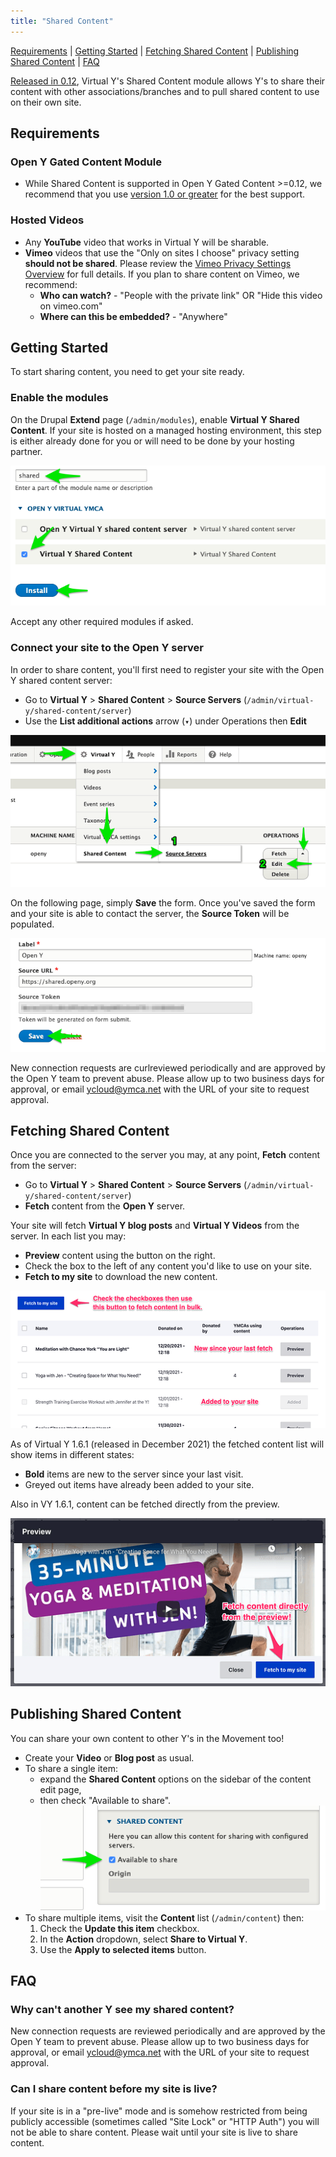 ```yaml
---
title: "Shared Content"
---
```


[Requirements](#requirements) | [Getting Started](#getting-started) | [Fetching Shared Content](#fetching) | [Publishing Shared Content](#publishing) | [FAQ](#faq)

[Released in 0.12](https://community.openymca.org/t/virtual-y-shared-content/822), Virtual Y's Shared Content module allows Y's to share their content with other associations/branches and to pull shared content to use on their own site.

<a name="requirements"></a>
## Requirements

### Open Y Gated Content Module

- While Shared Content is supported in Open Y Gated Content >=0.12, we recommend that you use [version 1.0 or greater](https://github.com/ymcatwincities/openy_gated_content/releases) for the best support.

### Hosted Videos

- Any **YouTube** video that works in Virtual Y will be sharable.
- **Vimeo** videos that use the "Only on sites I choose" privacy setting **should not be shared**. Please review the [Vimeo Privacy Settings Overview](https://vimeo.zendesk.com/hc/en-us/articles/224817847-Privacy-settings-overview) for full details. If you plan to share content on Vimeo, we recommend:
  - **Who can watch?** - "People with the private link" OR "Hide this video on vimeo.com"
  - **Where can this be embedded?** - "Anywhere"

<a name="getting-started"></a>
## Getting Started

To start sharing content, you need to get your site ready.

### Enable the modules

On the Drupal **Extend** page (`/admin/modules`), enable **Virtual Y Shared Content**. If your site is hosted on a managed hosting environment, this step is either already done for you or will need to be done by your hosting partner.

![A visual depiction of the sequence to install the Virtual Y Shared Content module](./shared_content_install.png) 


Accept any other required modules if asked.

### Connect your site to the Open Y server

In order to share content, you'll first need to register your site with the Open Y shared content server:

- Go to **Virtual Y** > **Shared Content** > **Source Servers** (`/admin/virtual-y/shared-content/server`)
- Use the **List additional actions** arrow (`▾`) under Operations then **Edit**

![A visual depiction of the above menu sequence to configure source servers](./source_server_config.png) 

On the following page, simply **Save** the form. Once you've saved the form and your site is able to contact the server, the **Source Token** will be populated.

![A screenshot of the source server form](./source_server_form.png) 

New connection requests are curlreviewed periodically and are approved by the Open Y team to prevent abuse. Please allow up to two business days for approval, or email [ycloud@ymca.net](mailto:ycloud@ymca.net) with the URL of your site to request approval.

<a name="fetching"></a>
## Fetching Shared Content

Once you are connected to the server you may, at any point, **Fetch** content from the server:

- Go to **Virtual Y** > **Shared Content** > **Source Servers** (`/admin/virtual-y/shared-content/server`)
- **Fetch** content from the **Open Y** server.

Your site will fetch **Virtual Y blog posts** and **Virtual Y Videos** from the server. In each list you may:

- **Preview** content using the button on the right.
- Check the box to the left of any content you'd like to use on your site.
- **Fetch to my site** to download the new content.

![A screenshot of the shared content fetching flow described above](./fetch-shared-content.png)

As of Virtual Y 1.6.1 (released in December 2021) the fetched content list will show items in different states:

- **Bold** items are new to the server since your last visit.
- Greyed out items have already been added to your site.

Also in VY 1.6.1, content can be fetched directly from the preview.

![A screenshot depicting the "Fetch to my site" button](./fetch-to-my-site.png)

<a name="publishing"></a>
## Publishing Shared Content

You can share your own content to other Y's in the Movement too!

- Create your **Video** or **Blog post** as usual.
- To share a single item:
  - expand the **Shared Content** options on the sidebar of the content edit page,
  - then check "Available to share".
![A screenshot of the "Available to share" option](./shared-content-available-to-share.png)
- To share multiple items, visit the **Content** list (`/admin/content`) then:
  1. Check the **Update this item** checkbox.
  2. In the **Action** dropdown, select **Share to Virtual Y**.
  3. Use the **Apply to selected items** button.
<a name="faq"></a>
## FAQ

### Why can't another Y see my shared content?

New connection requests are reviewed periodically and are approved by the Open Y team to prevent abuse. Please allow up to two business days for approval, or email [ycloud@ymca.net](mailto:ycloud@ymca.net) with the URL of your site to request approval.

### Can I share content before my site is live?

If your site is in a "pre-live" mode and is somehow restricted from being publicly accessible (sometimes called "Site Lock" or "HTTP Auth") you will not be able to share content. Please wait until your site is live to share content.